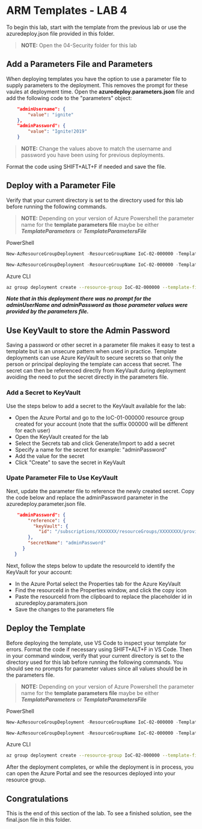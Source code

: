 # ARM Templates - LAB 4

To begin this lab, start with the template from the previous lab or use the azuredeploy.json file provided in this folder.

> **NOTE:** Open the 04-Security folder for this lab

## Add a Parameters File and Parameters

When deploying templates you have the option to use a parameter file to supply parameters to the deployment.  This removes the prompt for these vaules at deployment time.  Open the **azuredeploy.parameters.json** file and add the following code to the "parameters" object:

```json
    "adminUsername": {
        "value": "ignite"
    },
    "adminPassword": {
        "value": "Ignite!2019"
    }
```

> **NOTE:**  Change the values above to match the username and password you have been using for previous deployments.

Format the code using SHIFT+ALT+F if needed and save the file.

## Deploy with a Parameter File

Verify that your current directory is set to the directory used for this lab before running the following commands.

> **NOTE:** Depending on your version of Azure Powershell the parameter name for the **template parameters file** maybe be either ***TemplateParameters*** or ***TemplateParametersFile***

PowerShell

```PowerShell
New-AzResourceGroupDeployment -ResourceGroupName IoC-02-000000 -TemplateFile azuredeploy.json -TemplateParameters azuredeploy.parameters.json -Verbose
```

```PowerShell
New-AzResourceGroupDeployment -ResourceGroupName IoC-02-000000 -TemplateFile azuredeploy.json -TemplateParametersFile azuredeploy.parameters.json -Verbose
```

Azure CLI

```bash
az group deployment create --resource-group IoC-02-000000 --template-file azuredeploy.json --parameters '@azuredeploy.parameters.json' --verbose
```

***Note that in this deployment there was no prompt for the adminUserName and adminPassword as those parameter values were provided by the parameters file.***

## Use KeyVault to store the Admin Password

Saving a password or other secret in a parameter file makes it easy to test a template but is an unsecure pattern when used in practice.  Template deployments can use Azure KeyVault to secure secrets so that only the person or principal deploying the template can access that secret.  The secret can then be referenced directly from KeyVault during deployment avoiding the need to put the secret directly in the parameters file.

### Add a Secret to KeyVault

Use the steps below to add a secret to the KeyVault available for the lab:

- Open the Azure Portal and go to the IoC-01-000000 resource group created for your account (note that the suffix 000000 will be different for each user)
- Open the KeyVault created for the lab
- Select the Secrets tab and click Generate/Import to add a secret
- Specify a name for the secret for example: "adminPassword"
- Add the value for the secret
- Click "Create" to save the secret in KeyVault

### Upate Parameter File to Use KeyVault

Next, update the parameter file to reference the newly created secret.  Copy the code below and replace the adminPassword parameter in the azuredeploy.parameter.json file.

```json
    "adminPassword": {
        "reference": {
          "keyVault": {
            "id": "/subscriptions/XXXXXXX/resourceGroups/XXXXXXXX/providers/Microsoft.KeyVault/vaults/XXXXXXXX"
        },
        "secretName": "adminPassword"
      }
   }
```

Next, follow the steps below to update the resourceId to identify the KeyVault for your account:

- In the Azure Portal select the Properties tab for the Azure KeyVault
- Find the resourceId in the Properties window, and click the copy icon
- Paste the resourceId from the clipboard to replace the placeholder id in azuredeploy.paramaters.json
- Save the changes to the parameters file

## Deploy the Template

Before deploying the template, use VS Code to inspect your template for errors.  Format the code if necessary using SHIFT+ALT+F in VS Code.  Then in your command window, verify that your current directory is set to the directory used for this lab before running the following commands.  You should see no prompts for parameter values since all values should be in the parameters file.

> **NOTE:** Depending on your version of Azure Powershell the parameter name for the **template parameters file** maybe be either ***TemplateParameters*** or ***TemplateParametersFile***

PowerShell

```PowerShell
New-AzResourceGroupDeployment -ResourceGroupName IoC-02-000000 -TemplateFile azuredeploy.json -TemplateParameters azuredeploy.parameters.json -Verbose
```

```PowerShell
New-AzResourceGroupDeployment -ResourceGroupName IoC-02-000000 -TemplateFile azuredeploy.json -TemplateParameterFile azuredeploy.parameters.json -Verbose
```

Azure CLI

```bash
az group deployment create --resource-group IoC-02-000000 --template-file azuredeploy.json --parameters '@azuredeploy.parameters.json' --verbose
```

After the deployment completes, or while the deployment is in process, you can open the Azure Portal and see the resources deployed into your resource group.

## Congratulations

This is the end of this section of the lab.  To see a finished solution, see the final.json file in this folder.
